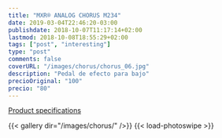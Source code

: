 ```yaml
---
title: "MXR® ANALOG CHORUS M234"
date: 2019-03-04T22:46:20-03:00
publishdate: 2018-10-07T11:17:14+02:00
lastmod: 2018-10-08T18:55:29+02:00
tags: ["post", "interesting"]
type: "post"
comments: false
coverURL: "/images/chorus/chorus_06.jpg"
description: "Pedal de efecto para bajo"
precioOriginal: "100"
precio: "80"
---
```


[Product specifications](https://www.jimdunlop.com/product/m234-7-10137-05004-4.do?sortby=ourPicks&refType=&from=fn&ecList=&ecCategory=)


{{< gallery dir="/images/chorus/" />}} {{< load-photoswipe >}}